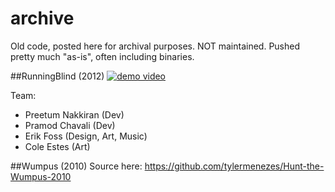 # archive
Old code, posted here for archival purposes. NOT maintained.
Pushed pretty much "as-is", often including binaries.

##RunningBlind (2012)
[![demo video](http://img.youtube.com/vi/7G2RpJQ8yko/0.jpg)](http://www.youtube.com/watch?v=7G2RpJQ8yko)

Team:
* Preetum Nakkiran (Dev)
* Pramod Chavali (Dev)
* Erik Foss (Design, Art, Music)
* Cole Estes (Art)

##Wumpus (2010)
Source here: https://github.com/tylermenezes/Hunt-the-Wumpus-2010
